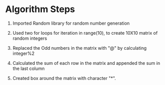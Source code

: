 # Algorithm Steps
1. Imported Random library for random number generation

2. Used two for loops for iteration in range(10), to create 10X10 matrix of random integers

3. Replaced the Odd numbers in the matrix with "@" by calculating integer%2

4. Calculated the sum of each row in the matrix and appended the sum in the last column

5. Created box around the matrix with character "*".
